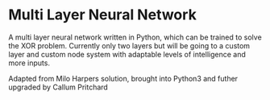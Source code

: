 # Multi Layer Neural Network
A multi layer neural network written in Python, which can be trained to solve the XOR problem.
Currently only two layers but will be going to a custom layer and custom node system with adaptable levels of intelligence and more inputs.


Adapted from Milo Harpers solution, brought into Python3 and futher upgraded by Callum Pritchard
